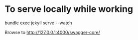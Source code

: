 # To serve locally while working

bundle exec jekyll serve --watch

Browse to http://127.0.0.1:4000/swagger-core/
